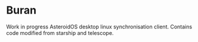# Buran
Work in progress AsteroidOS desktop linux synchronisation client. Contains code modified from starship and telescope.
